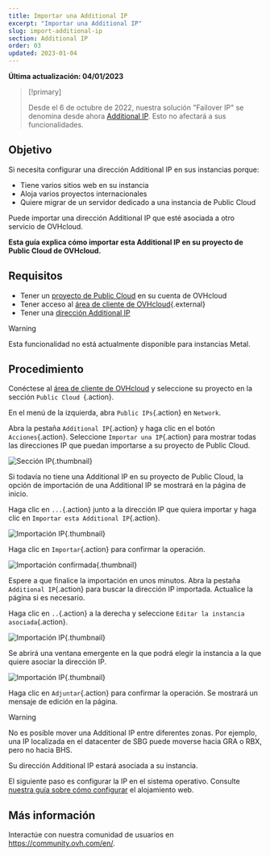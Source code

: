 ```yaml
---
title: Importar una Additional IP
excerpt: "Importar una Additional IP"
slug: import-additional-ip
section: Additional IP
order: 03
updated: 2023-01-04
---
```


**Última actualización: 04/01/2023**

> [!primary]
>
> Desde el 6 de octubre de 2022, nuestra solución "Failover IP" se denomina desde ahora [Additional IP](https://www.ovhcloud.com/es/network/additional-ip/). Esto no afectará a sus funcionalidades.
>

## Objetivo

Si necesita configurar una dirección Additional IP en sus instancias porque:

- Tiene varios sitios web en su instancia 
- Aloja varios proyectos internacionales
- Quiere migrar de un servidor dedicado a una instancia de Public Cloud

Puede importar una dirección Additional IP que esté asociada a otro servicio de OVHcloud.

**Esta guía explica cómo importar esta Additional IP en su proyecto de Public Cloud de OVHcloud.**

## Requisitos

- Tener un [proyecto de Public Cloud](https://www.ovhcloud.com/es/public-cloud/) en su cuenta de OVHcloud
- Tener acceso al [área de cliente de OVHcloud](https://ca.ovh.com/auth/?action=gotomanager&from=https://www.ovh.com/world/&ovhSubsidiary=ws){.external}
- Tener una [dirección Additional IP](https://www.ovhcloud.com/es/bare-metal/ip/)

> [!warning]
> Esta funcionalidad no está actualmente disponible para instancias Metal.
>

## Procedimiento

Conéctese al [área de cliente de OVHcloud](https://ca.ovh.com/auth/?action=gotomanager&from=https://www.ovh.com/world/&ovhSubsidiary=ws) y seleccione su proyecto en la sección `Public Cloud `{.action}.

En el menú de la izquierda, abra `Public IPs`{.action} en `Network`.

Abra la pestaña `Additional IP`{.action} y haga clic en el botón `Acciones`{.action}. Seleccione `Importar una IP`{.action} para mostrar todas las direcciones IP que puedan importarse a su proyecto de Public Cloud.

![Sección IP](images/import22_01.png){.thumbnail}

Si todavía no tiene una Additional IP en su proyecto de Public Cloud, la opción de importación de una Additional IP se mostrará en la página de inicio.

Haga clic en `...`{.action} junto a la dirección IP que quiera importar y haga clic en `Importar esta Additional IP`{.action}.

![Importación IP](images/import22_02.png){.thumbnail}

Haga clic en `Importar`{.action} para confirmar la operación.

![Importación confirmada](images/import22_03.png){.thumbnail}

Espere a que finalice la importación en unos minutos. Abra la pestaña `Additional IP`{.action} para buscar la dirección IP importada. Actualice la página si es necesario.

Haga clic en `..`{.action} a la derecha y seleccione `Editar la instancia asociada`{.action}.

![Importación IP](images/import22_04.png){.thumbnail}

Se abrirá una ventana emergente en la que podrá elegir la instancia a la que quiere asociar la dirección IP.

![Importación IP](images/import22_05.png){.thumbnail}

Haga clic en `Adjuntar`{.action} para confirmar la operación. Se mostrará un mensaje de edición en la página.

> [!warning]
>
> No es posible mover una Additional IP entre diferentes zonas. Por ejemplo, una IP localizada en el datacenter de SBG puede moverse hacia GRA o RBX, pero no hacia BHS.
>

Su dirección Additional IP estará asociada a su instancia.

El siguiente paso es configurar la IP en el sistema operativo. Consulte [nuestra guía sobre cómo configurar](https://docs.ovh.com/us/es/publiccloud/network-services/configure-additional-ip/) el alojamiento web.

## Más información

Interactúe con nuestra comunidad de usuarios en <https://community.ovh.com/en/>.

